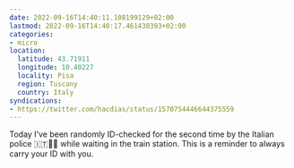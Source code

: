 ```yaml
---
date: 2022-09-16T14:40:11.108199129+02:00
lastmod: 2022-09-16T14:40:17.461430393+02:00
categories:
- micro
location:
  latitude: 43.71911
  longitude: 10.40227
  locality: Pisa
  region: Tuscany
  country: Italy
syndications:
- https://twitter.com/hacdias/status/1570754446644375559
---
```


Today I’ve been randomly ID-checked for the second time by the Italian police 🇮🇹👮‍♀️ while waiting in the train station. This is a reminder to always carry your ID with you.
